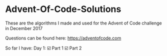 # Advent-Of-Code-Solutions

These are the algorithms I made and used for the Advent of Code challenge in December 2017

Questions can be found here:
https://adventofcode.com


So far I have:
Day 1:
☑️ Part 1
☑️ Part 2
